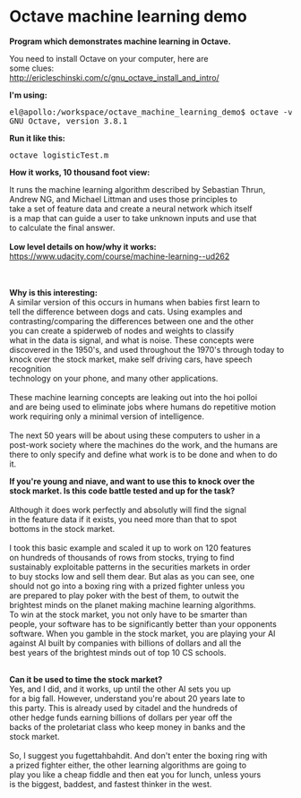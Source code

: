 # Octave machine learning demo

**Program which demonstrates machine learning in Octave.**

You need to install Octave on your computer, here are<br>
some clues:<br>
<a href="http://ericleschinski.com/c/gnu_octave_install_and_intro/">http://ericleschinski.com/c/gnu_octave_install_and_intro/</a>

<b>I'm using:</b>
<pre>el@apollo:/workspace/octave_machine_learning_demo$ octave -v 
GNU Octave, version 3.8.1
</pre>


<b>Run it like this:<br></b>

<pre>
octave logisticTest.m
</pre>

<b>How it works, 10 thousand foot view:<br></b>

It runs the machine learning algorithm described by Sebastian Thrun,<br>
Andrew NG, and Michael Littman and uses those principles to <br>
take a set of feature data and create a neural network which itself<br>
is a map that can guide a user to take unknown inputs and use that<br>
to calculate the final answer.<br>
<br>
<b>Low level details on how/why it works:</b>
<br>
<a href="https://www.udacity.com/course/machine-learning--ud262">https://www.udacity.com/course/machine-learning--ud262</a>

<br>
<br>
<b>Why is this interesting:</b><br>
A similar version of this occurs in humans when babies first learn to <br>
tell the difference between dogs and cats.  Using examples and <br>
contrasting/comparing the differences between one and the other<br>
you can create a spiderweb of nodes and weights to classify <br>
what in the data is signal, and what is noise.  These concepts were<br>
discovered in the 1950's, and used throughout the 1970's through today to <br>
knock over the stock market, make self driving cars, have speech recognition<br>
technology on your phone, and many other applications.<br>
<br>
These machine learning concepts are leaking out into the hoi polloi<br>
and are being used to eliminate jobs where humans do repetitive motion<br>
work requiring only a minimal version of intelligence.<br>
<br>
The next 50 years will be about using these computers to usher in a<br>
post-work society where the machines do the work, and the humans are<br>
there to only specify and define what work is to be done and when to do<br>
it. <br>

<b>If you're young and niave, and want to use this to knock over the <br>
stock market. Is this code battle tested and up for the task?</b><br>
<br>
Although it does work perfectly and absolutly will find the signal<br>
in the feature data if it exists, you need more than that to spot<br>
bottoms in the stock market.<br>
<br>
I took this basic example and scaled it up to work on 120 features<br>
on hundreds of thousands of rows from stocks, trying to find <br>
sustainably exploitable patterns in the securities markets in order<br>
to buy stocks low and sell them dear.  But alas as you can see, one <br>
should not go into a boxing ring with a prized fighter unless you <br>
are prepared to play poker with the best of them, to outwit the<br>
brightest minds on the planet making machine learning algorithms.<br>
To win at the stock market, you not only have to be smarter than <br>
people, your software has to be significantly better than your opponents<br>
software.  When you gamble in the stock market, you are playing your AI <br>
against AI built by companies with billions of dollars and all the<br>
best years of the brightest minds out of top 10 CS schools.<br>
<br>


<b>Can it be used to time the stock market?</b><br>
Yes, and I did, and it works, up until the other AI sets you up<br>
for a big fall. However, understand you're about 20 years late to <br>
this party.  This is already used by citadel and the hundreds of <br>
other hedge funds earning billions of dollars per year off the <br>
backs of the proletariat class who keep money in banks and the <br>
stock market.<br>
<br>
So, I suggest you fugettahbahdit.  And don't enter the boxing ring with<br>
a prized fighter either, the other learning algorithms are going to<br>
play you like a cheap fiddle and then eat you for lunch, unless yours<br>
is the biggest, baddest, and fastest thinker in the west.<br>
<br>
<br>






